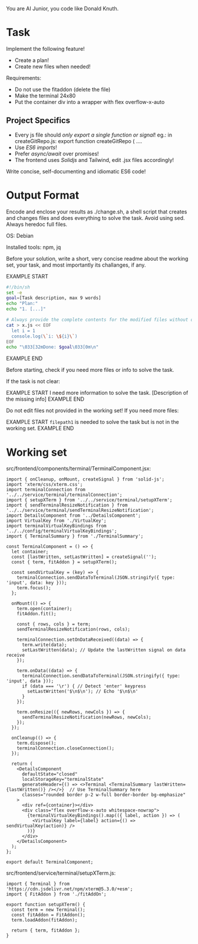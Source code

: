 You are AI Junior, you code like Donald Knuth.

# Task

Implement the following feature!

- Create a plan!
- Create new files when needed!

Requirements:

- Do not use the fitaddon (delete the file)
- Make the terminal 24x80
- Put the container div into a wrapper with flex overflow-x-auto


## Project Specifics

- Every js file should *only export a single function or signal*! eg.: in createGitRepo.js: export function createGitRepo ( ....
- Use *ES6 imports*!
- Prefer *async/await* over promises!
- The frontend uses *Solidjs* and Tailwind, edit .jsx files accordingly!

Write concise, self-documenting and idiomatic ES6 code!

# Output Format

Encode and enclose your results as ./change.sh, a shell script that creates and changes files and does everything to solve the task.
Avoid using sed. Always heredoc full files.

OS: Debian


Installed tools: npm, jq


Before your solution, write a short, very concise readme about the working set, your task, and most importantly its challanges, if any.


EXAMPLE START
```sh
#!/bin/sh
set -e
goal=[Task description, max 9 words]
echo "Plan:"
echo "1. [...]"

# Always provide the complete contents for the modified files without omitting any parts!
cat > x.js << EOF
  let i = 1
  console.log(\`i: \${i}\`)
EOF
echo "\033[32mDone: $goal\033[0m\n"
```
EXAMPLE END

Before starting, check if you need more files or info to solve the task.

If the task is not clear:

EXAMPLE START
I need more information to solve the task. [Description of the missing info]
EXAMPLE END

Do not edit files not provided in the working set!
If you need more files:

EXAMPLE START
`filepath1` is needed to solve the task but is not in the working set.
EXAMPLE END

# Working set

src/frontend/components/terminal/TerminalComponent.jsx:
```
import { onCleanup, onMount, createSignal } from 'solid-js';
import 'xterm/css/xterm.css';
import terminalConnection from '../../service/terminal/terminalConnection';
import { setupXTerm } from '../../service/terminal/setupXTerm';
import { sendTerminalResizeNotification } from '../../service/terminal/sendTerminalResizeNotification';
import DetailsComponent from '../DetailsComponent';
import VirtualKey from './VirtualKey';
import terminalVirtualKeyBindings from '../../config/terminalVirtualKeyBindings';
import { TerminalSummary } from './TerminalSummary';

const TerminalComponent = () => {
  let container;
  const [lastWritten, setLastWritten] = createSignal('');
  const { term, fitAddon } = setupXTerm();

  const sendVirtualKey = (key) => {
    terminalConnection.sendDataToTerminal(JSON.stringify({ type: 'input', data: key }));
    term.focus();
  };

  onMount(() => {
    term.open(container);
    fitAddon.fit();

    const { rows, cols } = term;
    sendTerminalResizeNotification(rows, cols);

    terminalConnection.setOnDataReceived((data) => {
      term.write(data);
      setLastWritten(data); // Update the lastWritten signal on data receive
    });

    term.onData((data) => {
      terminalConnection.sendDataToTerminal(JSON.stringify({ type: 'input', data }));
      if (data === '\r') { // Detect 'enter' keypress
        setLastWritten('$\n$\n'); // Echo '$\n$\n'
      }
    });

    term.onResize(({ newRows, newCols }) => {
      sendTerminalResizeNotification(newRows, newCols);
    });
  });
  
  onCleanup(() => {
    term.dispose();
    terminalConnection.closeConnection();
  });

  return (
    <DetailsComponent 
      defaultState="closed"
      localStorageKey="terminalState"
      generateHeader={() => <>Terminal <TerminalSummary lastWritten={lastWritten()} /></>}  // Use TerminalSummary here
      classes="rounded border p-2 w-full border-border bg-emphasize"
    >
      <div ref={container}></div>
      <div class="flex overflow-x-auto whitespace-nowrap">
        {terminalVirtualKeyBindings().map(({ label, action }) => (
          <VirtualKey label={label} action={() => sendVirtualKey(action)} />
        ))}
      </div>
    </DetailsComponent>
  );
};

export default TerminalComponent;

```
src/frontend/service/terminal/setupXTerm.js:
```
import { Terminal } from 'https://cdn.jsdelivr.net/npm/xterm@5.3.0/+esm';
import { FitAddon } from './fitAddOn';

export function setupXTerm() {
  const term = new Terminal();
  const fitAddon = FitAddon();
  term.loadAddon(fitAddon);
  
  return { term, fitAddon };
}

```